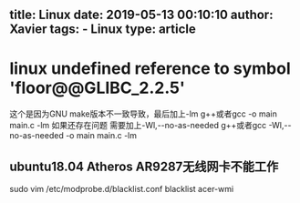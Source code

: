 title: Linux
date: 2019-05-13 00:10:10 
author: Xavier
tags: 
    - Linux
type: article
---

# linux undefined reference to symbol 'floor@@GLIBC_2.2.5'
这个是因为GNU make版本不一致导致，最后加上-lm
g++或者gcc -o  main main.c -lm
如果还存在问题 需要加上-Wl,--no-as-needed
g++或者gcc -Wl,--no-as-needed  -o  main main.c -lm

## ubuntu18.04 Atheros AR9287无线网卡不能工作
sudo vim /etc/modprobe.d/blacklist.conf
blacklist acer-wmi

